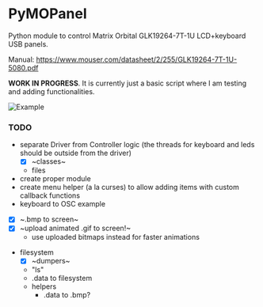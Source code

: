 # PyMOPanel
Python module to control Matrix Orbital GLK19264-7T-1U LCD+keyboard USB panels.

Manual: https://www.mouser.com/datasheet/2/255/GLK19264-7T-1U-5080.pdf

**WORK IN PROGRESS**. It is currently just a basic script where I am testing and adding functionalities.

![Example](doc/output_lcd.gif "example")

### TODO
 - separate Driver from Controller logic (the threads for keyboard and leds should be outside from the driver)
   - [x] ~classes~
   - files
 - create proper module
 - create menu helper (a la curses) to allow adding items with custom callback functions
 - keyboard to OSC example
 - [x] ~.bmp to screen~
 - [x] ~upload animated .gif to screen!~
   - use uploaded bitmaps instead for faster animations
 - filesystem
   - [x] ~dumpers~
   - "ls"
   - .data to filesystem
   - helpers
     - .data to .bmp?
     
